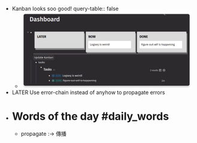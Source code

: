 - Kanban looks soo good!
  query-table:: false
	- ![image.png](../assets/image_1691462353351_0.png)
- LATER Use error-chain instead of anyhow to propagate errors
- # Words of the day #daily_words
	- propagate :-> 傳播